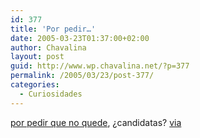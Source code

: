 ```yaml
---
id: 377
title: 'Por pedir…'
date: 2005-03-23T01:37:00+02:00
author: Chavalina
layout: post
guid: http://www.wp.chavalina.net/?p=377
permalink: /2005/03/23/post-377/
categories:
  - Curiosidades
---
```

<a href="http://www.mercadelia.com/es-es/directorio/ofertas_de_empleo/informaticos_y_disenadores/1048/soltera_con_buen_nivel_de_php" target="_blank">por pedir que no quede</a>, &iquest;candidatas? <a href="http://www.minid.net/archivos/categorias/curiosidades/que_morro.php" target="_blank">via</a>